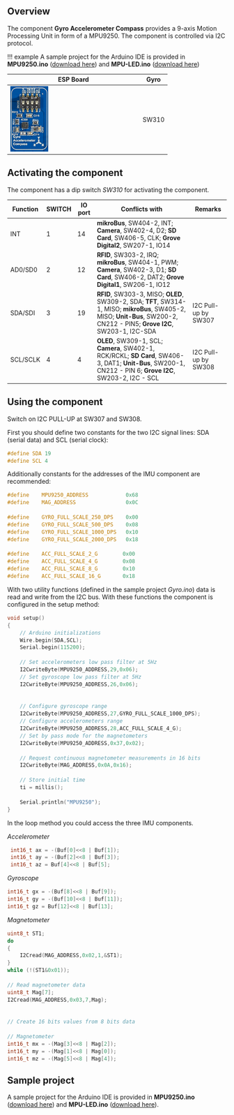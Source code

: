## Overview

The component **Gyro Accelerometer Compass** provides a 9-axis Motion Processing Unit in form of a MPU9250. The component is controlled via I2C protocol.

!!! example
    A sample project for the Arduino IDE is provided in **MPU9250.ino** ([download here](../../source/esp32/Gyro/MPU9250.ino)) and **MPU-LED.ino** ([download here](../../source/esp32/Gyro/MPU-LED.ino))

ESP Board | Gyro
--- | ---
<img src="/images/esp32/block_gyro.png"  width="30%"> | SW310

## Activating the component
The component has a dip switch *SW310* for activating the component.

|Function|SWITCH|IO port|Conflicts with|Remarks|
|------------------|----------|----------|----------|----------|
|INT|1|14|**mikroBus**, SW404-2, INT; **Camera**, SW402-4, D2; **SD Card**, SW406-5, CLK; **Grove Digital2**, SW207-1, IO14
|AD0/SD0|2|12|**RFID**, SW303-2, IRQ; **mikroBus**, SW404-1, PWM; **Camera**, SW402-3, D1; **SD Card**, SW406-2, DAT2; **Grove Digital1**, SW206-1, IO12
|SDA/SDI|3|19|**RFID**, SW303-3, MISO; **OLED**, SW309-2, SDA; **TFT**, SW314-1, MISO; **mikroBus**, SW405-2, MISO; **Unit-Bus**, SW200-2, CN212 - PIN5; **Grove I2C**, SW203-1, I2C-SDA|I2C Pull-up by SW307
|SCL/SCLK|4|4|**OLED**, SW309-1, SCL; **Camera**, SW402-1, RCK/RCKL; **SD Card**, SW406-3, DAT1; **Unit-Bus**, SW200-1, CN212 - PIN 6; **Grove I2C**, SW203-2, I2C - SCL|I2C Pull-up by SW308

## Using the component
Switch on I2C PULL-UP at SW307 and SW308.

First you should define two constants for the two I2C signal lines: SDA (serial data) and SCL (serial clock):
```c
#define SDA 19
#define SCL 4
```

Additionally constants for the addresses of the IMU component are recommended:
```c
#define    MPU9250_ADDRESS            0x68
#define    MAG_ADDRESS                0x0C

#define    GYRO_FULL_SCALE_250_DPS    0x00
#define    GYRO_FULL_SCALE_500_DPS    0x08
#define    GYRO_FULL_SCALE_1000_DPS   0x10
#define    GYRO_FULL_SCALE_2000_DPS   0x18

#define    ACC_FULL_SCALE_2_G        0x00
#define    ACC_FULL_SCALE_4_G        0x08
#define    ACC_FULL_SCALE_8_G        0x10
#define    ACC_FULL_SCALE_16_G       0x18
```

With two utility functions (defined in the sample project *Gyro.ino*) data is read and write from the I2C bus. With these functions the component is configured in the setup method:
```c
void setup()
{
    // Arduino initializations
    Wire.begin(SDA,SCL);
    Serial.begin(115200);

    // Set accelerometers low pass filter at 5Hz
    I2CwriteByte(MPU9250_ADDRESS,29,0x06);
    // Set gyroscope low pass filter at 5Hz
    I2CwriteByte(MPU9250_ADDRESS,26,0x06);


    // Configure gyroscope range
    I2CwriteByte(MPU9250_ADDRESS,27,GYRO_FULL_SCALE_1000_DPS);
    // Configure accelerometers range
    I2CwriteByte(MPU9250_ADDRESS,28,ACC_FULL_SCALE_4_G);
    // Set by pass mode for the magnetometers
    I2CwriteByte(MPU9250_ADDRESS,0x37,0x02);

    // Request continuous magnetometer measurements in 16 bits
    I2CwriteByte(MAG_ADDRESS,0x0A,0x16);

    // Store initial time
    ti = millis();

    Serial.println("MPU9250");
}
```

In the loop method you could access the three IMU components.

*Accelerometer*
```c
 int16_t ax = -(Buf[0]<<8 | Buf[1]);
 int16_t ay = -(Buf[2]<<8 | Buf[3]);
 int16_t az = Buf[4]<<8 | Buf[5];
```
*Gyroscope*
```c
int16_t gx = -(Buf[8]<<8 | Buf[9]);
int16_t gy = -(Buf[10]<<8 | Buf[11]);
int16_t gz = Buf[12]<<8 | Buf[13];
```

*Magnetometer*

```c
uint8_t ST1;
do
{
    I2Cread(MAG_ADDRESS,0x02,1,&ST1);
}
while (!(ST1&0x01));

// Read magnetometer data
uint8_t Mag[7];
I2Cread(MAG_ADDRESS,0x03,7,Mag);


// Create 16 bits values from 8 bits data

// Magnetometer
int16_t mx = -(Mag[3]<<8 | Mag[2]);
int16_t my = -(Mag[1]<<8 | Mag[0]);
int16_t mz = -(Mag[5]<<8 | Mag[4]);
```

## Sample project

A sample project for the Arduino IDE is provided in **MPU9250.ino** ([download here](../../source/esp32/Gyro/MPU9250.ino)) and **MPU-LED.ino** ([download here](../../source/esp32/Gyro/MPU-LED.ino)).
